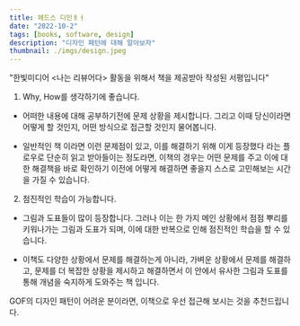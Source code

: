 ```yaml
---
title: 헤드스 디인ㅐㅓ
date: "2022-10-2"
tags: [books, software, design]
description: "디자인 패턴에 대해 알아보자"
thumbnail: ./imgs/design.jpeg
---
```


"한빛미디어 <나는 리뷰어다> 활동을 위해서 책을 제공받아 작성된 서평입니다"

1. Why, How를 생각하기에 좋습니다.

* 어떠한 내용에 대해 공부하기전에 문제 상황을 제시합니다. 그리고 이때 당신이라면 어떻게 할 것인지, 어떤 방식으로 접근할 것인지 물어봅니다.

* 일반적인 책 이라면 이런 문제점이 있고, 이를 해결하기 위해 이게 등장했다 라는 플로우로 단순히 읽고 받아들이는 정도라면, 이책의 경우는 어떤 문제를 주고 이에 대한 해결책을 바로  확인하기 이전에 어떻게 해결하면 좋을지 스스로 고민해보는 시간을 가질 수 있습니다.

 

2. 점진적인 학습이 가능합니다.

* 그림과 도표들이 많이 등장합니다. 그러나 이는 한 가지 메인 상황에서 점점 뿌리를 키워나가는 그림과 도표가 되며, 이에 대한 반복으로 인해 점진적인 학습을 할 수 있습니다.

* 이책도 다양한 상황에서 문제를 해결하는게 아니라, 가벼운 상황에서 문제를 해결하고, 문제를 더 복잡한 상황을 제시하고 해결하면서 이 안에서 유사한 그림과 도표를 통해 개념을 숙지하게 도와주는 책 입니다.

 

GOF의 디자인 패턴이 어려운 분이라면, 이책으로 우선 접근해 보시는 것을 추천드립니다.

